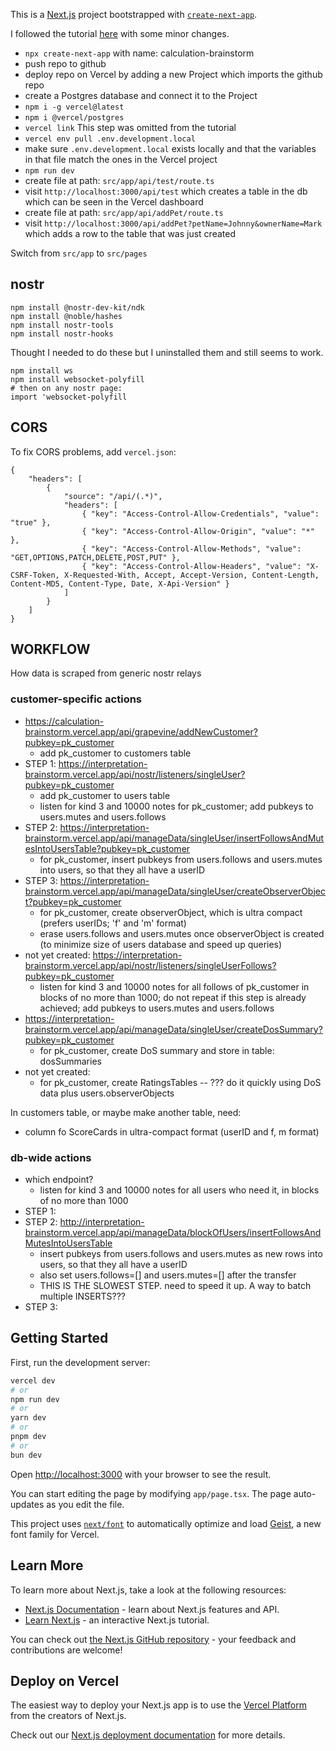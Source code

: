 This is a [Next.js](https://nextjs.org) project bootstrapped with [`create-next-app`](https://nextjs.org/docs/app/api-reference/cli/create-next-app).

I followed the tutorial [here](https://www.telerik.com/blogs/integrate-serverless-sql-database-vercel-postgres) with some minor changes.

- `npx create-next-app` with name: calculation-brainstorm
- push repo to github
- deploy repo on Vercel by adding a new Project which imports the github repo
- create a Postgres database and connect it to the Project
- `npm i -g vercel@latest`
- `npm i @vercel/postgres`
- `vercel link` This step was omitted from the tutorial
- `vercel env pull .env.development.local`
- make sure `.env.development.local` exists locally and that the variables in that file match the ones in the Vercel project
- `npm run dev`
- create file at path: `src/app/api/test/route.ts` 
- visit `http://localhost:3000/api/test` which creates a table in the db which can be seen in the Vercel dashboard
- create file at path: `src/app/api/addPet/route.ts`
- visit `http://localhost:3000/api/addPet?petName=Johnny&ownerName=Mark` which adds a row to the table that was just created

Switch from `src/app` to `src/pages`

## nostr

```
npm install @nostr-dev-kit/ndk
npm install @noble/hashes
npm install nostr-tools
npm install nostr-hooks
```

Thought I needed to do these but I uninstalled them and still seems to work.

```
npm install ws
npm install websocket-polyfill 
# then on any nostr page:
import 'websocket-polyfill
```

## CORS

To fix CORS problems, add `vercel.json`:

```
{
    "headers": [
        {
            "source": "/api/(.*)",
            "headers": [
                { "key": "Access-Control-Allow-Credentials", "value": "true" },
                { "key": "Access-Control-Allow-Origin", "value": "*" },
                { "key": "Access-Control-Allow-Methods", "value": "GET,OPTIONS,PATCH,DELETE,POST,PUT" },
                { "key": "Access-Control-Allow-Headers", "value": "X-CSRF-Token, X-Requested-With, Accept, Accept-Version, Content-Length, Content-MD5, Content-Type, Date, X-Api-Version" }
            ]
        }
    ]
}
```

## WORKFLOW

How data is scraped from generic nostr relays

### customer-specific actions
- https://calculation-brainstorm.vercel.app/api/grapevine/addNewCustomer?pubkey=pk_customer
    - add pk_customer to customers table
- STEP 1: https://interpretation-brainstorm.vercel.app/api/nostr/listeners/singleUser?pubkey=pk_customer
    - add pk_customer to users table
    - listen for kind 3 and 10000 notes for pk_customer; add pubkeys to users.mutes and users.follows
- STEP 2: https://interpretation-brainstorm.vercel.app/api/manageData/singleUser/insertFollowsAndMutesIntoUsersTable?pubkey=pk_customer
    - for pk_customer, insert pubkeys from users.follows and users.mutes into users, so that they all have a userID
- STEP 3: https://interpretation-brainstorm.vercel.app/api/manageData/singleUser/createObserverObject?pubkey=pk_customer
    - for pk_customer, create observerObject, which is ultra compact (prefers userIDs; 'f' and 'm' format)
    - erase users.follows and users.mutes once observerObject is created (to minimize size of users database and speed up queries)
- not yet created: https://interpretation-brainstorm.vercel.app/api/nostr/listeners/singleUserFollows?pubkey=pk_customer
    - listen for kind 3 and 10000 notes for all follows of pk_customer in blocks of no more than 1000; do not repeat if this step is already achieved; add pubkeys to users.mutes and users.follows
- https://interpretation-brainstorm.vercel.app/api/manageData/singleUser/createDosSummary?pubkey=pk_customer
    - for pk_customer, create DoS summary and store in table: dosSummaries
- not yet created: 
    - for pk_customer, create RatingsTables -- ??? do it quickly using DoS data plus users.observerObjects

In customers table, or maybe make another table, need:
- column fo ScoreCards in ultra-compact format (userID and f, m format)



### db-wide actions
- which endpoint?
    - listen for kind 3 and 10000 notes for all users who need it, in blocks of no more than 1000
- STEP 1:
- STEP 2: http://interpretation-brainstorm.vercel.app/api/manageData/blockOfUsers/insertFollowsAndMutesIntoUsersTable
    - insert pubkeys from users.follows and users.mutes as new rows into users, so that they all have a userID
    - also set users.follows=[] and users.mutes=[] after the transfer
    - THIS IS THE SLOWEST STEP. need to speed it up. A way to batch multiple INSERTS???
- STEP 3: 

### 

## Getting Started

First, run the development server:

```bash
vercel dev
# or
npm run dev
# or
yarn dev
# or
pnpm dev
# or
bun dev
```

Open [http://localhost:3000](http://localhost:3000) with your browser to see the result.

You can start editing the page by modifying `app/page.tsx`. The page auto-updates as you edit the file.

This project uses [`next/font`](https://nextjs.org/docs/app/building-your-application/optimizing/fonts) to automatically optimize and load [Geist](https://vercel.com/font), a new font family for Vercel.

## Learn More

To learn more about Next.js, take a look at the following resources:

- [Next.js Documentation](https://nextjs.org/docs) - learn about Next.js features and API.
- [Learn Next.js](https://nextjs.org/learn) - an interactive Next.js tutorial.

You can check out [the Next.js GitHub repository](https://github.com/vercel/next.js) - your feedback and contributions are welcome!

## Deploy on Vercel

The easiest way to deploy your Next.js app is to use the [Vercel Platform](https://vercel.com/new?utm_medium=default-template&filter=next.js&utm_source=create-next-app&utm_campaign=create-next-app-readme) from the creators of Next.js.

Check out our [Next.js deployment documentation](https://nextjs.org/docs/app/building-your-application/deploying) for more details.
